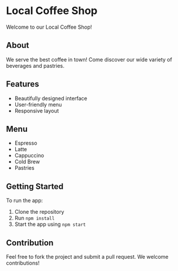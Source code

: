 # Local Coffee Shop

Welcome to our Local Coffee Shop!

## About
We serve the best coffee in town! Come discover our wide variety of beverages and pastries.

## Features
- Beautifully designed interface
- User-friendly menu
- Responsive layout

## Menu
- Espresso
- Latte
- Cappuccino
- Cold Brew
- Pastries

## Getting Started
To run the app:
1. Clone the repository
2. Run `npm install`
3. Start the app using `npm start`

## Contribution
Feel free to fork the project and submit a pull request. We welcome contributions!